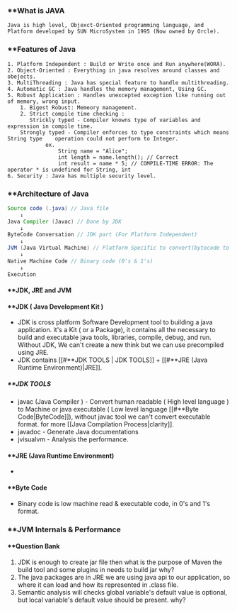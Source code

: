 ### **What is JAVA 

	Java is high level, Objexct-Oriented programming language, and Platform developed by SUN MicroSystem in 1995 (Now owned by Orcle).

### **Features of Java
	1. Platform Independent : Build or Write once and Run anywhere(WORA).
	2. Object-Oriented : Everything in java resolves around classes and obejects.
	3. MultiThreading : Java has special feature to handle multithreading.
	4. Automatic GC : Java handles the memory management, Using GC.
	5. Robust Application : Handles unexcepted exception like running out of memory, wrong input.
		1. Bigest Robust: Memeory management.
		2. Strict compile time checking : 
		   Strickly typed - Compiler knowns type of variables and expression in compile time. 
		Strongly typed - Compiler enforces to type constraints which means String type    operation could not perform to Integer. 
				ex. 
					String name = "Alice";
					int length = name.length(); // Correct
					int result = name * 5; // COMPILE-TIME ERROR: The operator * is undefined for String, int
	6. Security : Java has multiple security level.

### **Architecture of Java 

``` java
Source code (.java) // Java file
	↓
Java Compiler (Javac) // Done by JDK
	↓
ByteCode Conversation // JDK part (For Platform Independent)
	↓
JVM (Java Virtual Machine) // Platform Specific to convert(bytecode to binary code) & execute.
	↓
Native Machine Code // Binary code (0's & 1's)
	↓
Execution
```

#### **JDK, JRE and JVM

#### **JDK ( Java Development Kit )

- JDK is cross platform Software Development tool to building a java application. it's a Kit ( or a Package), it contains all the necessary to build and executable java tools, libraries, compile, debug, and run. Without JDK, We can't create a new think but we can use precompiled using JRE.
- JDK contains [[#**JDK TOOLS | JDK TOOLS]] + [[#**JRE (Java Runtime Environment)|JRE]].

##### **JDK TOOLS
- javac (Java Compiler ) - Convert human readable ( High level language ) to Machine or java executable ( Low level language [[#**Byte Code|ByteCode]]), without javac tool we can't convert executable format. for more [[Java Compilation Process|clarity]].
- javadoc - Generate Java documentations
- jvisualvm - Analysis the performance.
#### **JRE (Java Runtime Environment)
- 


#### **Byte Code 
- Binary code is low machine read & executable code, in 0's and 1's format.
### **JVM Internals & Performance 


#### **Question Bank
1. JDK is enough to create jar file then what is the purpose of Maven the build tool and some plugins in needs to build jar why?
2. The java packages are in JRE we are using java api to our application, so where it can load and how its represented in .class file.
3. Semantic analysis will checks global variable's default value is optional, but local variable's default value should be present. why?